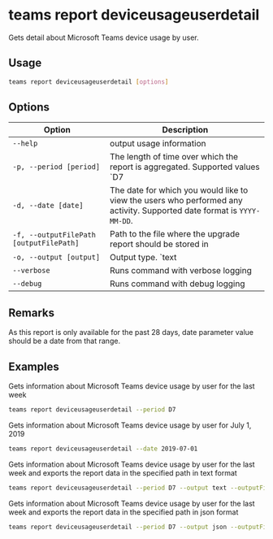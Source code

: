 # teams report deviceusageuserdetail

Gets detail about Microsoft Teams device usage by user.

## Usage

```sh
teams report deviceusageuserdetail [options]
```

## Options

Option|Description
------|-----------
`--help`|output usage information
`-p, --period [period]`|The length of time over which the report is aggregated. Supported values `D7|D30|D90|D180`
`-d, --date [date]`|The date for which you would like to view the users who performed any activity. Supported date format is `YYYY-MM-DD`.
`-f, --outputFilePath [outputFilePath]`|Path to the file where the upgrade report should be stored in
`-o, --output [output]`|Output type. `text|json`. Default `text`
`--verbose`|Runs command with verbose logging
`--debug`|Runs command with debug logging

## Remarks

As this report is only available for the past 28 days, date parameter value should be a date from that range.

## Examples

Gets information about Microsoft Teams device usage by user for the last week

```sh
teams report deviceusageuserdetail --period D7
```

Gets information about Microsoft Teams device usage by user for July 1, 2019

```sh
teams report deviceusageuserdetail --date 2019-07-01
```
Gets information about Microsoft Teams device usage by user for the last week and exports the report data in the specified path in text format

```sh
teams report deviceusageuserdetail --period D7 --output text --outputFilePath 'C:/report.txt'
```
Gets information about Microsoft Teams device usage by user for the last week and exports the report data in the specified path in json format

```sh
teams report deviceusageuserdetail --period D7 --output json --outputFilePath 'C:/report.json'
```
